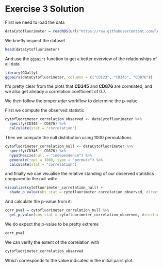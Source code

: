 # Exercise 3 Solution

First we need to load the data
```R
dataCytofluorimeter = readRDS(url("https://raw.githubusercontent.com/lescai-teaching/class-bigdata-2023/main/L10_stats_exercises/exercise_03/L10_dataset_exercise03.rds"))

```

We briefly inspect the dataset


```R
head(dataCytofluorimeter)
```

And use the `ggpairs` function to get a better overview of the relationships of all data

```R
library(GGally)
ggpairs(dataCytofluorimeter, columns = c("CD123", "CD345", "CD876"))
```

It's pretty clear from the plots that **CD345** and **CD876** are correlated, and we also get already a correlation coefficient of 0.7.

We then follow the proper *infer* workflow to determine the p-value

First we compute the observed statistic

```R
cytofluorimeter_correlation_observed <- dataCytofluorimeter %>% 
  specify(CD345 ~ CD876) %>%
  calculate(stat = "correlation")
```

Then we compute the null distribution using 1000 permutations

```R
cytofluorimeter_correlation_null <- dataCytofluorimeter %>% 
  specify(CD345 ~ CD876) %>%
  hypothesize(null = "independence") %>%
  generate(reps = 1000, type = "permute") %>%
  calculate(stat = "correlation")
```

and finally we can visualise the relative standing of our observed statistics compared to the null with:


```R
visualize(cytofluorimeter_correlation_null) +
  shade_p_value(obs_stat = cytofluorimeter_correlation_observed, direction = "two-sided")
```

And calculate the p-value from it:


```R
corr_pval = cytofluorimeter_correlation_null %>%
  get_p_value(obs_stat = cytofluorimeter_correlation_observed, direction = "two-sided")
```

We do expect the p-value to be pretty extreme

```R
corr_pval
```

We can verify the extent of the correlation with

```R
cytofluorimeter_correlation_observed
```

Which corresponds to the value indicated in the initial pairs plot.